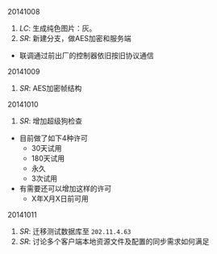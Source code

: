 20141008

1. *LC*: 生成纯色图片：灰。
2. *SR*: 新建分支，做AES加密和服务端
  - 联调通过前出厂的控制器依旧按旧协议通信

20141009

1. *SR*: AES加密帧结构

20141010

1. *SR*: 增加超级狗检查
  - 目前做了如下4种许可
    - 30天试用
    - 180天试用
    - 永久
    - 3次试用
  - 有需要还可以增加这样的许可
    - X年X月X日前可用

20141011

1. *SR*: 迁移测试数据库至 `202.11.4.63`
2. *SR*: 讨论多个客户端本地资源文件及配置的同步需求如何满足
